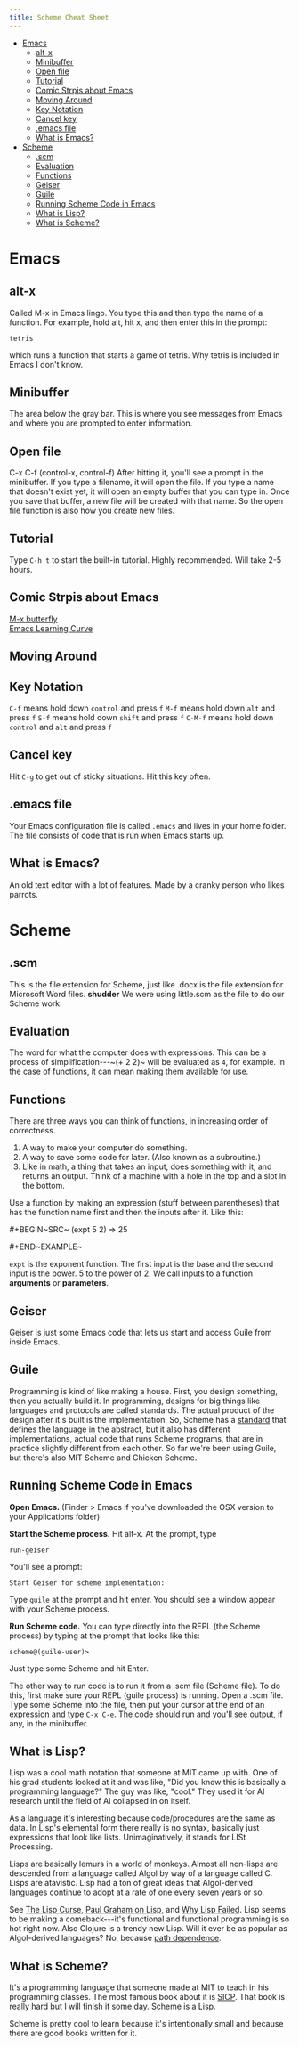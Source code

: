 ```yaml
---
title: Scheme Cheat Sheet
---
```


-   [Emacs](#emacs)
    -   [alt-x](#alt-x)
    -   [Minibuffer](#minibuffer)
    -   [Open file](#open-file)
    -   [Tutorial](#tutorial)
    -   [Comic Strpis about Emacs](#comic-strpis-about-emacs)
    -   [Moving Around](#moving-around)
    -   [Key Notation](#key-notation)
    -   [Cancel key](#cancel-key)
    -   [.emacs file](#emacs-file)
    -   [What is Emacs?](#what-is-emacs)
-   [Scheme](#scheme)
    -   [.scm](#scm)
    -   [Evaluation](#evaluation)
    -   [Functions](#functions)
    -   [Geiser](#geiser)
    -   [Guile](#guile)
    -   [Running Scheme Code in Emacs](#running-scheme-code-in-emacs)
    -   [What is Lisp?](#what-is-lisp)
    -   [What is Scheme?](#what-is-scheme)

Emacs
=====

alt-x
-----

Called M-x in Emacs lingo. You type this and then type the name of a
function. For example, hold alt, hit x, and then enter this in the
prompt:

``` {.example}
tetris
```

which runs a function that starts a game of tetris. Why tetris is
included in Emacs I don\'t know.

Minibuffer
----------

The area below the gray bar. This is where you see messages from Emacs
and where you are prompted to enter information.

Open file
---------

C-x C-f (control-x, control-f) After hitting it, you\'ll see a prompt in
the minibuffer. If you type a filename, it will open the file. If you
type a name that doesn\'t exist yet, it will open an empty buffer that
you can type in. Once you save that buffer, a new file will be created
with that name. So the open file function is also how you create new
files.

Tutorial
--------

Type `C-h t` to start the built-in tutorial. Highly recommended. Will
take 2-5 hours.

Comic Strpis about Emacs
------------------------

[M-x butterfly](https://xkcd.com/378/)\
[Emacs Learning
Curve](https://stackoverflow.com/questions/10942008/what-does-emacs-learning-curve-actually-look-like)

Moving Around
-------------

Key Notation
------------

`C-f` means hold down `control` and press `f` `M-f` means hold down
`alt` and press `f` `S-f` means hold down `shift` and press `f` `C-M-f`
means hold down `control` and `alt` and press `f`

Cancel key
----------

Hit `C-g` to get out of sticky situations. Hit this key often.

.emacs file
-----------

Your Emacs configuration file is called `.emacs` and lives in your home
folder. The file consists of code that is run when Emacs starts up.

What is Emacs?
--------------

An old text editor with a lot of features. Made by a cranky person who
likes parrots.

Scheme
======

.scm
----

This is the file extension for Scheme, just like .docx is the file
extension for Microsoft Word files. **shudder** We were using little.scm
as the file to do our Scheme work.

Evaluation
----------

The word for what the computer does with expressions. This can be a
process of simplification---\~(+ 2 2)\~ will be evaluated as `4`, for
example. In the case of functions, it can mean making them available for
use.

Functions
---------

There are three ways you can think of functions, in increasing order of
correctness.

1.  A way to make your computer do something.
2.  A way to save some code for later. (Also known as a subroutine.)
3.  Like in math, a thing that takes an input, does something with it,
    and returns an output. Think of a machine with a hole in the top and
    a slot in the bottom.

Use a function by making an expression (stuff between parentheses) that
has the function name first and then the inputs after it. Like this:

\#+BEGIN~SRC~ (expt 5 2) =\> 25

\#+END~EXAMPLE~

`expt` is the exponent function. The first input is the base and the
second input is the power. 5 to the power of 2. We call inputs to a
function **arguments** or **parameters**.

Geiser
------

Geiser is just some Emacs code that lets us start and access Guile from
inside Emacs.

Guile
-----

Programming is kind of like making a house. First, you design something,
then you actually build it. In programming, designs for big things like
languages and protocols are called standards. The actual product of the
design after it\'s built is the implementation. So, Scheme has a
[standard](http://www.r6rs.org/) that defines the language in the
abstract, but it also has different implementations, actual code that
runs Scheme programs, that are in practice slightly different from each
other. So far we\'re been using Guile, but there\'s also MIT Scheme and
Chicken Scheme.

Running Scheme Code in Emacs
----------------------------

**Open Emacs.** (Finder \> Emacs if you\'ve downloaded the OSX version
to your Applications folder)

**Start the Scheme process.** Hit alt-x. At the prompt, type

``` {.example}
run-geiser
```

You\'ll see a prompt:

``` {.example}
Start Geiser for scheme implementation: 
```

Type `guile` at the prompt and hit enter. You should see a window appear
with your Scheme process.

**Run Scheme code.** You can type directly into the REPL (the Scheme
process) by typing at the prompt that looks like this:

``` {.example}
scheme@(guile-user)> 
```

Just type some Scheme and hit Enter.

The other way to run code is to run it from a .scm file (Scheme file).
To do this, first make sure your REPL (guile process) is running. Open a
.scm file. Type some Scheme into the file, then put your cursor at the
end of an expression and type `C-x C-e`. The code should run and you\'ll
see output, if any, in the minibuffer.

What is Lisp?
-------------

Lisp was a cool math notation that someone at MIT came up with. One of
his grad students looked at it and was like, \"Did you know this is
basically a programming language?\" The guy was like, \"cool.\" They
used it for AI research until the field of AI collapsed in on itself.

As a language it\'s interesting because code/procedures are the same as
data. In Lisp\'s elemental form there really is no syntax, basically
just expressions that look like lists. Unimaginatively, it stands for
LISt Processing.

Lisps are basically lemurs in a world of monkeys. Almost all non-lisps
are descended from a language called Algol by way of a language called
C. Lisps are atavistic. Lisp had a ton of great ideas that Algol-derived
languages continue to adopt at a rate of one every seven years or so.

See [The Lisp
Curse](http://winestockwebdesign.com/Essays/Lisp_Curse.html), [Paul
Graham on Lisp](http://www.paulgraham.com/lisp.html), and [Why Lisp
Failed](https://locklessinc.com/articles/why_lisp_failed/). Lisp seems
to be making a comeback---it\'s functional and functional programming is
so hot right now. Also Clojure is a trendy new Lisp. Will it ever be as
popular as Algol-derived languages? No, because [path
dependence](https://en.wikipedia.org/wiki/Path_dependence).

What is Scheme?
---------------

It\'s a programming language that someone made at MIT to teach in his
programming classes. The most famous book about it is
[SICP](https://mitpress.mit.edu/sicp/full-text/book/book.html). That
book is really hard but I will finish it some day. Scheme is a Lisp.

Scheme is pretty cool to learn because it\'s intentionally small and
because there are good books written for it.
